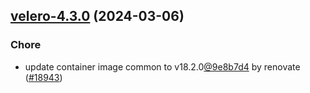 

## [velero-4.3.0](https://github.com/truecharts/charts/compare/velero-4.2.3...velero-4.3.0) (2024-03-06)

### Chore



- update container image common to v18.2.0[@9e8b7d4](https://github.com/9e8b7d4) by renovate ([#18943](https://github.com/truecharts/charts/issues/18943))